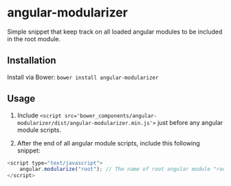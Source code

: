 # angular-modularizer
Simple snippet that keep track on all loaded angular modules to be included in the root module.

Installation
---
Install via Bower:
`bower install angular-modularizer`

Usage
---
1. Include `<script src='bower_components/angular-modularizer/dist/angular-modularizer.min.js'>` just before any angular module scripts.

2. After the end of all angular module scripts, include this following snippet:
```javascript
<script type="text/javascript">
	angular.modularize("root");	// The name of root angular module "root" can be whatever.
</script>
```